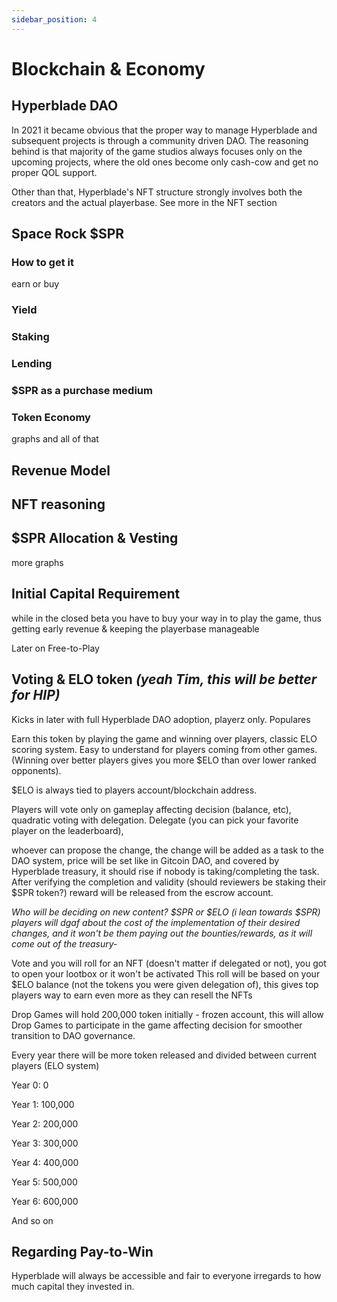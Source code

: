 ```yaml
---
sidebar_position: 4
---
```


<!-- **Blockchain & Economy** \
HyperBlade DAO; player ownership; $SPR - how to earn; what to do w it - yield/staking pool/lending, buying shit, token economy, voting; ELO token; Reasoning NFT; revenue model (include burning tokens); allocation & vesting; capital required to play (initially) -->

# Blockchain & Economy

## Hyperblade DAO

In 2021 it became obvious that the proper way to manage Hyperblade and subsequent projects is through a community driven DAO. The reasoning behind is that majority of the game studios always focuses only on the upcoming projects, where the old ones become only cash-cow and get no proper QOL support.

Other than that, Hyperblade's NFT structure strongly involves both the creators and the actual playerbase. See more in the NFT section

## Space Rock $SPR

### How to get it

earn or buy

### Yield

### Staking

### Lending

### $SPR as a purchase medium

### Token Economy

graphs and all of that

## Revenue Model

## NFT reasoning

## $SPR Allocation & Vesting

more graphs

## Initial Capital Requirement

while in the closed beta you have to buy your way in to play the game, thus getting early revenue & keeping the playerbase manageable

Later on Free-to-Play

## Voting & ELO token _(yeah Tim, this will be better for HIP)_

Kicks in later with full Hyperblade DAO adoption, playerz only. Populares

Earn this token by playing the game and winning over players, classic ELO scoring system. Easy to understand for players coming from other games. (Winning over better players gives you more $ELO than over lower ranked opponents).

$ELO is always tied to players account/blockchain address.

Players will vote only on gameplay affecting decision (balance, etc), quadratic voting with delegation. Delegate (you can pick your favorite player on the leaderboard),

whoever can propose the change, the change will be added as a task to the DAO system, price will be set like in Gitcoin DAO, and covered by Hyperblade treasury, it should rise if nobody is taking/completing the task. After verifying the completion and validity (should reviewers be staking their $SPR token?) reward will be released from the escrow account.

_Who will be deciding on new content? $SPR or $ELO (i lean towards $SPR) players will dgaf about the cost of the implementation of their desired changes, and it won't be them paying out the bounties/rewards, as it will come out of the treasury-_

Vote and you will roll for an NFT (doesn't matter if delegated or not), you got to open your lootbox or it won't be activated
This roll will be based on your $ELO balance (not the tokens you were given delegation of), this gives top players way to earn even more as they can resell the NFTs

Drop Games will hold 200,000 token initially - frozen account, this will allow Drop Games to participate in the game affecting decision for smoother transition to DAO governance.

Every year there will be more token released and divided between current players (ELO system)

Year 0: 0

Year 1: 100,000

Year 2: 200,000

Year 3: 300,000

Year 4: 400,000

Year 5: 500,000

Year 6: 600,000

And so on

## Regarding Pay-to-Win

Hyperblade will always be accessible and fair to everyone irregards to how much capital they invested in.
